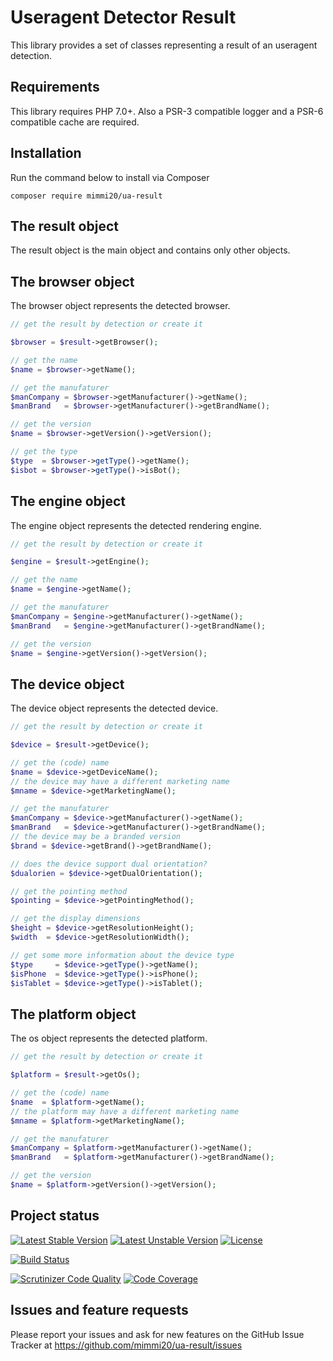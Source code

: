 Useragent Detector Result
=========================

This library provides a set of classes representing a result of an useragent detection.

## Requirements

This library requires PHP 7.0+.
Also a PSR-3 compatible logger and a PSR-6 compatible cache are required.

## Installation

Run the command below to install via Composer

```shell
composer require mimmi20/ua-result
```

## The result object

The result object is the main object and contains only other objects.

## The browser object

The browser object represents the detected browser.

```php
// get the result by detection or create it

$browser = $result->getBrowser();

// get the name
$name = $browser->getName();

// get the manufaturer
$manCompany = $browser->getManufacturer()->getName();
$manBrand   = $browser->getManufacturer()->getBrandName();

// get the version
$name = $browser->getVersion()->getVersion();

// get the type
$type  = $browser->getType()->getName();
$isbot = $browser->getType()->isBot();
```

## The engine object

The engine object represents the detected rendering engine.

```php
// get the result by detection or create it

$engine = $result->getEngine();

// get the name
$name = $engine->getName();

// get the manufaturer
$manCompany = $engine->getManufacturer()->getName();
$manBrand   = $engine->getManufacturer()->getBrandName();

// get the version
$name = $engine->getVersion()->getVersion();
```

## The device object

The device object represents the detected device.

```php
// get the result by detection or create it

$device = $result->getDevice();

// get the (code) name
$name = $device->getDeviceName();
// the device may have a different marketing name
$mname = $device->getMarketingName();

// get the manufaturer
$manCompany = $device->getManufacturer()->getName();
$manBrand   = $device->getManufacturer()->getBrandName();
// the device may be a branded version
$brand = $device->getBrand()->getBrandName();

// does the device support dual orientation?
$dualorien = $device->getDualOrientation();

// get the pointing method
$pointing = $device->getPointingMethod();

// get the display dimensions
$height = $device->getResolutionHeight();
$width  = $device->getResolutionWidth();

// get some more information about the device type
$type     = $device->getType()->getName();
$isPhone  = $device->getType()->isPhone();
$isTablet = $device->getType()->isTablet();
```

## The platform object

The os object represents the detected platform.

```php
// get the result by detection or create it

$platform = $result->getOs();

// get the (code) name
$name  = $platform->getName();
// the platform may have a different marketing name
$mname = $platform->getMarketingName();

// get the manufaturer
$manCompany = $platform->getManufacturer()->getName();
$manBrand   = $platform->getManufacturer()->getBrandName();

// get the version
$name = $platform->getVersion()->getVersion();
```

## Project status

[![Latest Stable Version](https://poser.pugx.org/mimmi20/ua-result/v/stable)](https://packagist.org/packages/mimmi20/ua-result)
[![Latest Unstable Version](https://poser.pugx.org/mimmi20/ua-result/v/unstable)](https://packagist.org/packages/mimmi20/ua-result)
[![License](https://poser.pugx.org/mimmi20/ua-result/license)](https://packagist.org/packages/mimmi20/ua-result)

[![Build Status](https://api.travis-ci.org/mimmi20/ua-result.png?branch=master)](https://travis-ci.org/mimmi20/ua-result)

[![Scrutinizer Code Quality](https://scrutinizer-ci.com/g/mimmi20/ua-result/badges/quality-score.png?b=master)](https://scrutinizer-ci.com/g/mimmi20/ua-result/?branch=master)
[![Code Coverage](https://scrutinizer-ci.com/g/mimmi20/ua-result/badges/coverage.png?b=master)](https://scrutinizer-ci.com/g/mimmi20/ua-result/?branch=master)

## Issues and feature requests

Please report your issues and ask for new features on the GitHub Issue Tracker
at https://github.com/mimmi20/ua-result/issues
